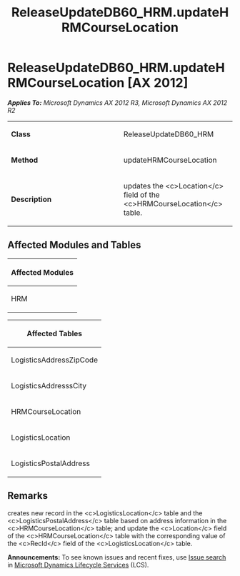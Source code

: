 ﻿---
title: ReleaseUpdateDB60_HRM.updateHRMCourseLocation
TOCTitle: ReleaseUpdateDB60_HRM.updateHRMCourseLocation
ms:assetid: f226adeb-f9d8-5fe5-01dc-7a7ef2e9f0b7
ms:mtpsurl: https://msdn.microsoft.com/en-us/library/JJ737445(v=AX.60)
ms:contentKeyID: 49712140
ms.date: 05/18/2015
mtps_version: v=AX.60
---

# ReleaseUpdateDB60\_HRM.updateHRMCourseLocation [AX 2012]


_**Applies To:** Microsoft Dynamics AX 2012 R3, Microsoft Dynamics AX 2012 R2_

<table>
<colgroup>
<col style="width: 50%" />
<col style="width: 50%" />
</colgroup>
<tbody>
<tr class="odd">
<td><p><strong>Class</strong></p></td>
<td><p>ReleaseUpdateDB60_HRM</p></td>
</tr>
<tr class="even">
<td><p><strong>Method</strong></p></td>
<td><p>updateHRMCourseLocation</p></td>
</tr>
<tr class="odd">
<td><p><strong>Description</strong></p></td>
<td><p>updates the &lt;c&gt;Location&lt;/c&gt; field of the &lt;c&gt;HRMCourseLocation&lt;/c&gt; table.</p></td>
</tr>
</tbody>
</table>


## Affected Modules and Tables

<table>
<colgroup>
<col style="width: 100%" />
</colgroup>
<thead>
<tr class="header">
<th><p>Affected Modules</p></th>
</tr>
</thead>
<tbody>
<tr class="odd">
<td><p>HRM</p></td>
</tr>
</tbody>
</table>


<table>
<colgroup>
<col style="width: 100%" />
</colgroup>
<thead>
<tr class="header">
<th><p>Affected Tables</p></th>
</tr>
</thead>
<tbody>
<tr class="odd">
<td><p>LogisticsAddressZipCode</p></td>
</tr>
<tr class="even">
<td><p>LogisticsAddresssCity</p></td>
</tr>
<tr class="odd">
<td><p>HRMCourseLocation</p></td>
</tr>
<tr class="even">
<td><p>LogisticsLocation</p></td>
</tr>
<tr class="odd">
<td><p>LogisticsPostalAddress</p></td>
</tr>
</tbody>
</table>


## Remarks

creates new record in the \<c\>LogisticsLocation\</c\> table and the \<c\>LogisticsPostalAddress\</c\> table based on address information in the \<c\>HRMCourseLocation\</c\> table; and update the \<c\>Location\</c\> field of the \<c\>HRMCourseLocation\</c\> table with the corresponding value of the \<c\>RecId\</c\> field of the \<c\>LogisticsLocation\</c\> table.

  
**Announcements:** To see known issues and recent fixes, use [Issue search](http://go.microsoft.com/fwlink/?linkid=389258) in [Microsoft Dynamics Lifecycle Services](http://go.microsoft.com/fwlink/?linkid=306505) (LCS).

